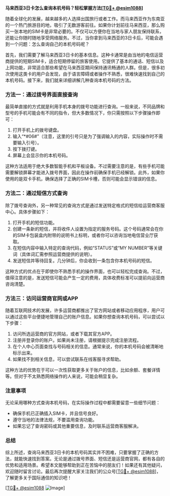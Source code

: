 **马来西亚3日卡怎么查询本机号码？轻松掌握方法[[TG💪+ @esim1088](https://t.me/s/esim1088)]**

随着全球化的发展，越来越多的人选择出国旅行或者工作。而马来西亚作为东南亚的一个热门旅游目的地，吸引了无数游客前往。如果你计划前往马来西亚，那么购买一张本地的SIM卡是非常必要的。不仅可以方便你在当地与家人朋友保持联系，还能让你随时随地享受网络服务。不过，当你拿到马来西亚的3日卡后，可能会遇到一个问题：怎么查询自己的本机号码呢？

首先，我们需要了解马来西亚3日卡的基本信息。这种卡通常是由当地的电信运营商提供的短期SIM卡，适合短期停留的旅客使用。它提供了基本的通话、短信以及上网功能，非常适合那些希望在马来西亚期间保持通讯畅通的人群。但是，很多初次使用这类卡的用户会发现，由于语言障碍或者操作不熟悉，很难快速找到自己的本机号码。接下来，我们就来详细讲解几种查询本机号码的方法。

### 方法一：通过拨号界面直接查询

最简单直接的方式就是利用手机本身的拨号功能进行查询。一般来说，不同品牌和型号的手机可能会有不同的指令，但大多数情况下，你只需按照以下步骤操作即可：

1. 打开手机上的拨号键盘。
2. 输入“*#06#”（注意，这里的引号只是为了强调输入的内容，实际操作时不需要输入引号）。
3. 按下拨打键。
4. 屏幕上会显示你的本机号码。

这种方法适用于绝大多数智能手机和平板设备。不过需要注意的是，有些手机可能需要解锁屏幕才能进入拨号界面，因此在操作前确保手机已经解锁。此外，如果你使用的是双卡手机，确保选择了正确的SIM卡槽，否则可能会显示错误的信息。

### 方法二：通过短信方式查询

除了拨号查询外，另一种常见的查询方式是通过发送特定格式的短信给运营商客服中心。具体步骤如下：

1. 打开手机的短信功能。
2. 创建一条新的短信，并将收件人设置为指定的服务号码。这个号码通常会在你的SIM卡包装盒内附带的说明书上标明，或者你可以咨询当地电信营业厅获取。
3. 在短信内容中输入特定的查询代码，例如“STATUS”或“MY NUMBER”等关键词（具体词汇需参照运营商提供的说明）。
4. 发送短信并等待回复。几分钟后，你会收到一条包含你本机号码的短信。

这种方式的优点在于即使你不熟悉手机的操作界面，也可以轻松完成查询。不过，值得注意的是，发送短信可能会产生一定的费用，具体收费标准可以提前向运营商咨询清楚。

### 方法三：访问运营商官网或APP

随着互联网技术的发展，许多运营商都推出了官方网站或者移动应用程序，用户可以通过这些平台便捷地管理自己的账户信息。如果你想查询本机号码，可以尝试以下步骤：

1. 访问所选运营商的官方网站，或者下载其官方APP。
2. 注册并登录你的账户。如果尚未注册，请根据提示完成注册流程。
3. 在个人中心页面查找与号码相关的信息。通常来说，你的本机号码会被清晰地标示出来。
4. 如果找不到相关信息，可以尝试联系在线客服寻求帮助。

这种方法的优势在于可以一次性获取更多关于账户的信息，比如余额、套餐详情等。但对于不太熟悉网络操作的人来说，可能会稍显复杂。

### 注意事项

无论采用哪种方式查询本机号码，在实际操作过程中都需要留意一些细节问题：

- 确保手机已正确插入SIM卡，并且信号良好。
- 遵守当地的法律法规，不要滥用查询功能。
- 如果忘记了查询密码或其他重要信息，及时联系运营商客服解决。

### 总结

综上所述，查询马来西亚3日卡的本机号码其实并不困难，只要掌握了正确的方法，就能快速找到答案。无论是通过拨号界面、短信还是运营商官网，都有各自的优势和适用场景。希望本文能够帮助到正在苦恼中的朋友们！如果还有其他疑问，欢迎随时留言讨论。最后再次提醒大家关注我们的公众号[[TG💪+ @esim1088](https://t.me/s/esim1088)]，了解更多关于国际通信的知识吧！

[[TG💪+ @esim1088](https://t.me/s/esim1088) ![Image](https://i.postimg.cc/4NQfJmqS/Snipaste-2025-05-13-00-14-12.png)]
